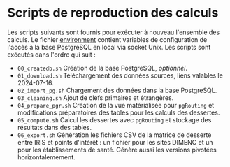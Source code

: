 # Scripts de reproduction des calculs

Les scripts suivants sont fournis pour exécuter à nouveau l'ensemble des calculs.
Le fichier [environment](environment) contient variables de configuration de l'accès à la base PostgreSQL en local via socket Unix.
Les scripts sont exécutés dans l'ordre qui suit :

- `00_createdb.sh` Création de la base PostgreSQL, _optionnel_.
- `01_download.sh` Téléchargement des données sources, liens valables le 2024-07-16.
- `02_import_pg.sh` Chargement des données dans la base PostgreSQL.
- `03_cleaning.sh` Ajout de clefs primaires et étrangères.
- `04_prepare_pgr.sh` Création de la vue matérialisée pour `pgRouting` et modifications préparatoires des tables pour les calculs des dessertes.
- `05_compute.sh` Calcul les dessertes avec `pgRouting` et stockage des résultats dans des tables.
- `06_export.sh` Génération les fichiers CSV de la matrice de desserte entre IRIS et points d'intérêt : un fichier pour les sites DIMENC et un pour les établissements de santé. Génère aussi les versions pivotées horizontalemement.
